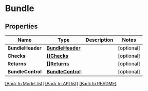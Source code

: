 # Bundle

## Properties
Name | Type | Description | Notes
------------ | ------------- | ------------- | -------------
**BundleHeader** | [**BundleHeader**](BundleHeader.md) |  | [optional] 
**Checks** | [**[]Checks**](Checks.md) |  | [optional] 
**Returns** | [**[]Returns**](Returns.md) |  | [optional] 
**BundleControl** | [**BundleControl**](BundleControl.md) |  | [optional] 

[[Back to Model list]](../README.md#documentation-for-models) [[Back to API list]](../README.md#documentation-for-api-endpoints) [[Back to README]](../README.md)


